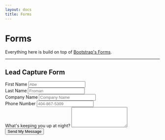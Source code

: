 ```yaml
---
layout: docs
title: Forms
---
```


# Forms

Everything here is build on top of [Bootstrap's Forms](https://getbootstrap.com/docs/4.4/components/forms/).


----

## Lead Capture Form

<form action="..." method="post">
  <div class="form-row">
    <div class="col">
      <div class="form-group">
        <label for="first_name">First Name</label>
        <input type="text" id="first_name" class="form-control" placeholder="Abe">
      </div>
    </div>
    <div class="col">
      <div class="form-group">
        <label for="first_name">Last Name</label>
        <input type="text" id="last_name" class="form-control" placeholder="Froman">
      </div>
    </div>
  </div>
  <div class="form-row">
    <div class="col">
      <div class="form-group">
        <label for="first_name">Company Name</label>
        <input type="text" class="form-control" placeholder="Company Name">
      </div>
    </div>
    <div class="col">
      <div class="form-group">
        <label for="first_name">Phone Number</label>
        <input type="text" class="form-control" placeholder="404-867-5309">
      </div>
    </div>
  </div>
  <div class="form-row">
    <div class="col">
      <div class="form-group">
        <label for="first_name">What's keeping you up at night?</label>
        <textarea id="message" class="form-control" rows="4"></textarea>
      </div>
    </div>
  </div>
  <button type="submit" class="btn btn-primary">Send My Message</button>
</form>
